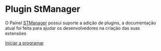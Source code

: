 # Plugin StManager

O Paínel [STManager](https://github.com/RyanMatheusRamello/stmanager) possui suporte a adição de plugins, a documentação atual foi feita para ajudar os desenvolvedores na criação das suas extensões

[Iniciar a programar](/pt/security.md)